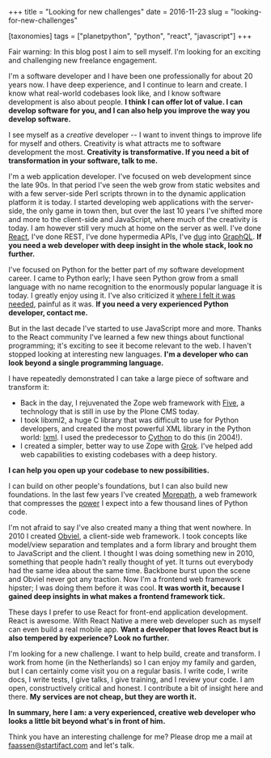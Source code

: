 +++
title = "Looking for new challenges"
date = 2016-11-23
slug = "looking-for-new-challenges"

[taxonomies]
tags = ["planetpython", "python", "react", "javascript"]
+++

Fair warning: In this blog post I aim to sell myself. I'm looking for an
exciting and challenging new freelance engagement.

I'm a software developer and I have been one professionally for about 20
years now. I have deep experience, and I continue to learn and create. I
know what real-world codebases look like, and I know software
development is also about people. **I think I can offer lot of value. I
can develop software for you, and I can also help you improve the way
you develop software.**

I see myself as a *creative* developer -- I want to invent things to
improve life for myself and others. Creativity is what attracts me to
software development the most. **Creativity is transformative. If you
need a bit of transformation in your software, talk to me.**

I'm a web application developer. I've focused on web development since
the late 90s. In that period I've seen the web grow from static websites
and with a few server-side Perl scripts thrown in to the dynamic
application platform it is today. I started developing web applications
with the server-side, the only game in town then, but over the last 10
years I've shifted more and more to the client-side and JavaScript,
where much of the creativity is today. I am however still very much at
home on the server as well. I've done
[React](http://blog.startifact.com/posts/a-brief-history-of-reselect.html),
I've done REST, I've done hypermedia APIs, I've
[dug](http://blog.startifact.com/posts/graphql-and-rest.html) into
[GraphQL](http://blog.startifact.com/posts/the-emerging-graphql-python-stack.html).
**If you need a web developer with deep insight in the whole stack, look
no further.**

I've focused on Python for the better part of my software development
career. I came to Python early; I have seen Python grow from a small
language with no name recognition to the enormously popular language it
is today. I greatly enjoy using it. I've also criticized it [where I
felt it was
needed](http://blog.startifact.com/posts/python-2-gravity.html), painful
as it was. **If you need a very experienced Python developer, contact
me.**

But in the last decade I've started to use JavaScript more and more.
Thanks to the React community I've learned a few new things about
functional programming; it's exciting to see it become relevant to the
web. I haven't stopped looking at interesting new languages. **I'm a
developer who can look beyond a single programming language.**

I have repeatedly demonstrated I can take a large piece of software and
transform it:

- Back in the day, I rejuvenated the Zope web framework with
  [Five](https://en.wikipedia.org/wiki/Zope#History), a technology that
  is still in use by the Plone CMS today.
- I took libxml2, a huge C library that was difficult to use for Python
  developers, and created the most powerful XML library in the Python
  world: [lxml](http://lxml.de/). I used the predecessor to
  [Cython](https://en.wikipedia.org/wiki/Cython) to do this (in 2004!).
- I created a simpler, better way to use Zope with
  [Grok](https://en.wikipedia.org/wiki/Grok_(web_framework)). I've
  helped add web capabilities to existing codebases with a deep history.

**I can help you open up your codebase to new possibilities.**

I can build on other people's foundations, but I can also build new
foundations. In the last few years I've created
[Morepath](http://www.infoworld.com/article/3133854/application-development/5-wicked-fast-python-frameworks-you-have-to-try.html),
a web framework that compresses the
[power](http://morepath.readthedocs.io/en/latest/#morepath-super-powers)
I expect into a few thousand lines of Python code.

I'm not afraid to say I've also created many a thing that went nowhere.
In 2010 I created [Obviel](http://obviel.org), a client-side web
framework. I took concepts like model/view separation and templates and
a form library and brought them to JavaScript and the client. I thought
I was doing something new in 2010, something that people hadn't really
thought of yet. It turns out everybody had the same idea about the same
time. Backbone burst upon the scene and Obviel never got any traction.
Now I'm a frontend web framework hipster; I was doing them before it was
cool. **It was worth it, because I gained deep insights in what makes a
frontend framework tick.**

These days I prefer to use React for front-end application development.
React is awesome. With React Native a mere web developer such as myself
can even build a real mobile app. **Want a developer that loves React
but is also tempered by experience? Look no further.**

I'm looking for a new challenge. I want to help build, create and
transform. I work from home (in the Netherlands) so I can enjoy my
family and garden, but I can certainly come visit you on a regular
basis. I write code, I write docs, I write tests, I give talks, I give
training, and I review your code. I am open, constructively critical and
honest. I contribute a bit of insight here and there. **My services are
not cheap, but they are worth it.**

**In summary, here I am: a very experienced, creative web developer who
looks a little bit beyond what's in front of him.**

Think you have an interesting challenge for me? Please drop me a mail at
<faassen@startifact.com> and let's talk.
